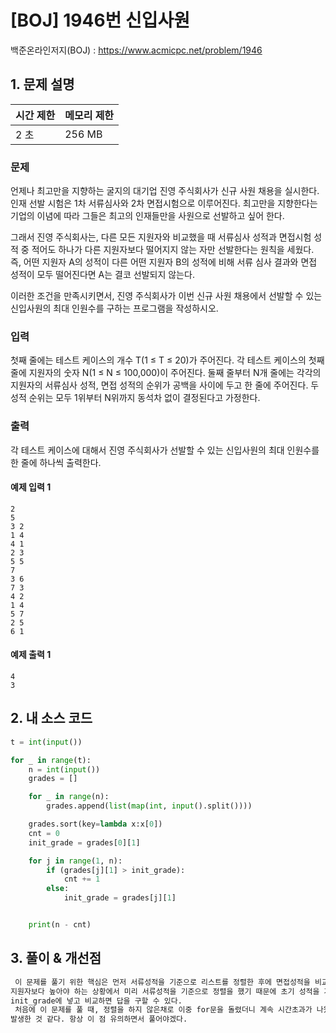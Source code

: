 # [BOJ] 1946번 신입사원

백준온라인저지(BOJ) :  https://www.acmicpc.net/problem/1946



## 1. 문제 설명

| 시간 제한 | 메모리 제한 | 
| :-------- | :---------- |
| 2 초      | 256 MB      | 

### 문제

언제나 최고만을 지향하는 굴지의 대기업 진영 주식회사가 신규 사원 채용을 실시한다. 인재 선발 시험은 1차 서류심사와 2차 면접시험으로 이루어진다. 최고만을 지향한다는 기업의 이념에 따라 그들은 최고의 인재들만을 사원으로 선발하고 싶어 한다.

그래서 진영 주식회사는, 다른 모든 지원자와 비교했을 때 서류심사 성적과 면접시험 성적 중 적어도 하나가 다른 지원자보다 떨어지지 않는 자만 선발한다는 원칙을 세웠다. 즉, 어떤 지원자 A의 성적이 다른 어떤 지원자 B의 성적에 비해 서류 심사 결과와 면접 성적이 모두 떨어진다면 A는 결코 선발되지 않는다.

이러한 조건을 만족시키면서, 진영 주식회사가 이번 신규 사원 채용에서 선발할 수 있는 신입사원의 최대 인원수를 구하는 프로그램을 작성하시오.


### 입력

첫째 줄에는 테스트 케이스의 개수 T(1 ≤ T ≤ 20)가 주어진다. 각 테스트 케이스의 첫째 줄에 지원자의 숫자 N(1 ≤ N ≤ 100,000)이 주어진다. 둘째 줄부터 N개 줄에는 각각의 지원자의 서류심사 성적, 면접 성적의 순위가 공백을 사이에 두고 한 줄에 주어진다. 두 성적 순위는 모두 1위부터 N위까지 동석차 없이 결정된다고 가정한다.

### 출력

각 테스트 케이스에 대해서 진영 주식회사가 선발할 수 있는 신입사원의 최대 인원수를 한 줄에 하나씩 출력한다.

#### 예제 입력 1

```
2
5
3 2
1 4
4 1
2 3
5 5
7
3 6
7 3
4 2
1 4
5 7
2 5
6 1
```

#### 예제 출력 1

```
4
3
```


## 2. 내 소스 코드

```python
t = int(input())

for _ in range(t):
    n = int(input())
    grades = []

    for _ in range(n):
        grades.append(list(map(int, input().split())))

    grades.sort(key=lambda x:x[0])
    cnt = 0
    init_grade = grades[0][1]

    for j in range(1, n):
        if (grades[j][1] > init_grade):
            cnt += 1
        else:
            init_grade = grades[j][1]


    print(n - cnt)
```



## 3. 풀이 & 개선점

```python
 이 문제를 풀기 위한 핵심은 먼저 서류성적을 기준으로 리스트를 정렬한 후에 면접성적을 비교하는 것이다. 서류성적과 면접성적 중 적어도 하나는 다른
지원자보다 높아야 하는 상황에서 미리 서류성적을 기준으로 정렬을 했기 때문에 초기 성적을 가지고 비교하다가 더 높은 등수가 나온다면 그걸
init_grade에 넣고 비교하면 답을 구할 수 있다. 
 처음에 이 문제를 풀 때, 정렬을 하지 않은채로 이중 for문을 돌렸더니 계속 시간초과가 나왔다. 중간에 break를 걸어놓은 것과 별개로 N의 값이 커서 
발생한 것 같다. 항상 이 점 유의하면서 풀어야겠다.
```